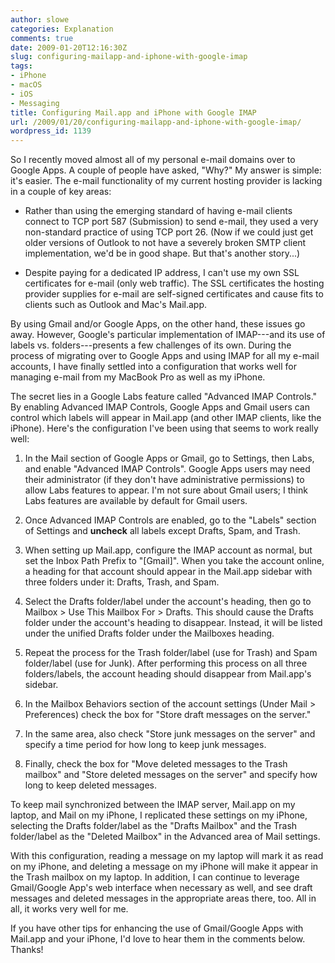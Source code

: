 ```yaml
---
author: slowe
categories: Explanation
comments: true
date: 2009-01-20T12:16:30Z
slug: configuring-mailapp-and-iphone-with-google-imap
tags:
- iPhone
- macOS
- iOS
- Messaging
title: Configuring Mail.app and iPhone with Google IMAP
url: /2009/01/20/configuring-mailapp-and-iphone-with-google-imap/
wordpress_id: 1139
---
```


So I recently moved almost all of my personal e-mail domains over to Google Apps. A couple of people have asked, "Why?" My answer is simple: it's easier. The e-mail functionality of my current hosting provider is lacking in a couple of key areas:

* Rather than using the emerging standard of having e-mail clients connect to TCP port 587 (Submission) to send e-mail, they used a very non-standard practice of using TCP port 26. (Now if we could just get older versions of Outlook to not have a severely broken SMTP client implementation, we'd be in good shape. But that's another story...)

* Despite paying for a dedicated IP address, I can't use my own SSL certificates for e-mail (only web traffic). The SSL certificates the hosting provider supplies for e-mail are self-signed certificates and cause fits to clients such as Outlook and Mac's Mail.app.

By using Gmail and/or Google Apps, on the other hand, these issues go away. However, Google's particular implementation of IMAP---and its use of labels vs. folders---presents a few challenges of its own. During the process of migrating over to Google Apps and using IMAP for all my e-mail accounts, I have finally settled into a configuration that works well for managing e-mail from my MacBook Pro as well as my iPhone.

The secret lies in a Google Labs feature called "Advanced IMAP Controls." By enabling Advanced IMAP Controls, Google Apps and Gmail users can control which labels will appear in Mail.app (and other IMAP clients, like the iPhone). Here's the configuration I've been using that seems to work really well:

1. In the Mail section of Google Apps or Gmail, go to Settings, then Labs, and enable "Advanced IMAP Controls". Google Apps users may need their administrator (if they don't have administrative permissions) to allow Labs features to appear. I'm not sure about Gmail users; I think Labs features are available by default for Gmail users.

2. Once Advanced IMAP Controls are enabled, go to the "Labels" section of Settings and **uncheck** all labels except Drafts, Spam, and Trash.

3. When setting up Mail.app, configure the IMAP account as normal, but set the Inbox Path Prefix to "[Gmail]". When you take the account online, a heading for that account should appear in the Mail.app sidebar with three folders under it: Drafts, Trash, and Spam.

4. Select the Drafts folder/label under the account's heading, then go to Mailbox > Use This Mailbox For > Drafts. This should cause the Drafts folder under the account's heading to disappear. Instead, it will be listed under the unified Drafts folder under the Mailboxes heading.

5. Repeat the process for the Trash folder/label (use for Trash) and Spam folder/label (use for Junk). After performing this process on all three folders/labels, the account heading should disappear from Mail.app's sidebar.

6. In the Mailbox Behaviors section of the account settings (Under Mail > Preferences) check the box for "Store draft messages on the server."

7. In the same area, also check "Store junk messages on the server" and specify a time period for how long to keep junk messages.

8. Finally, check the box for "Move deleted messages to the Trash mailbox" and "Store deleted messages on the server" and specify how long to keep deleted messages.

To keep mail synchronized between the IMAP server, Mail.app on my laptop, and Mail on my iPhone, I replicated these settings on my iPhone, selecting the Drafts folder/label as the "Drafts Mailbox" and the Trash folder/label as the "Deleted Mailbox" in the Advanced area of Mail settings.

With this configuration, reading a message on my laptop will mark it as read on my iPhone, and deleting a message on my iPhone will make it appear in the Trash mailbox on my laptop. In addition, I can continue to leverage Gmail/Google App's web interface when necessary as well, and see draft messages and deleted messages in the appropriate areas there, too. All in all, it works very well for me.

If you have other tips for enhancing the use of Gmail/Google Apps with Mail.app and your iPhone, I'd love to hear them in the comments below. Thanks!
